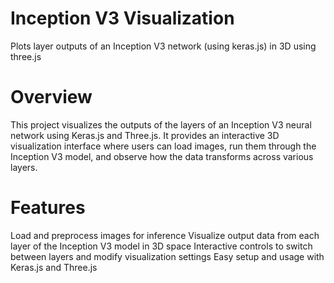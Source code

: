 # Inception V3 Visualization

Plots layer outputs of an Inception V3 network (using keras.js) in 3D using three.js

# Overview
This project visualizes the outputs of the layers of an Inception V3 neural network using Keras.js and Three.js. It provides an interactive 3D visualization interface where users can load images, run them through the Inception V3 model, and observe how the data transforms across various layers.

# Features
Load and preprocess images for inference
Visualize output data from each layer of the Inception V3 model in 3D space
Interactive controls to switch between layers and modify visualization settings
Easy setup and usage with Keras.js and Three.js